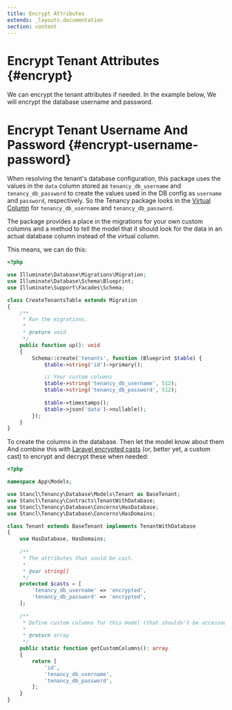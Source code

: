 ```yaml
---
title: Encrypt Attributes
extends: _layouts.documentation
section: content
---
```


# Encrypt Tenant Attributes {#encrypt}

We can encrypt the tenant attributes if needed. In the example below, We will encrypt the database username and password.

# Encrypt Tenant Username And Password {#encrypt-username-password}

When resolving the tenant's database configuration, this package uses the values in the `data` column stored as `tenancy_db_username` and `tenancy_db_password` to create the values used in the DB config as `username` and `password`, 
respectively. So the Tenancy package looks in the [Virtual Column](https://github.com/archtechx/virtualcolumn) for `tenancy_db_username` and `tenancy_db_password`.

The package provides a place in the migrations for your own custom columns and a method to tell the model that it should look for the data in an actual database column instead of the virtual column.

This means, we can do this:

```php
<?php

use Illuminate\Database\Migrations\Migration;
use Illuminate\Database\Schema\Blueprint;
use Illuminate\Support\Facades\Schema;

class CreateTenantsTable extends Migration
{
    /**
     * Run the migrations.
     *
     * @return void
     */
    public function up(): void
    {
        Schema::create('tenants', function (Blueprint $table) {
            $table->string('id')->primary();

            // Your custom columns
            $table->string('tenancy_db_username', 512);
            $table->string('tenancy_db_password', 512);
            
            $table->timestamps();
            $table->json('data')->nullable();
        });
    }
}
```

To create the columns in the database. Then let the model know about them And combine this with [Laravel encrypted casts](https://laravel.com/docs/9.x/eloquent-mutators#encrypted-casting) 
(or, better yet, a custom cast) to encrypt and decrypt these when needed:

```php
<?php

namespace App\Models;

use Stancl\Tenancy\Database\Models\Tenant as BaseTenant;
use Stancl\Tenancy\Contracts\TenantWithDatabase;
use Stancl\Tenancy\Database\Concerns\HasDatabase;
use Stancl\Tenancy\Database\Concerns\HasDomains;

class Tenant extends BaseTenant implements TenantWithDatabase
{
    use HasDatabase, HasDomains;
    
    /**
     * The attributes that sould be cast.
     *
     * @var string[]
     */
    protected $casts = [
        'tenancy_db_username' => 'encrypted',
        'tenancy_db_password' => 'encrypted',
    ];
    
    /**
     * Define custom columns for this model (that shouldn't be accessed via 'data' property).
     *
     * @return array
     */
    public static function getCustomColumns(): array
    {
        return [
            'id',
            'tenancy_db_username',
            'tenancy_db_password',
        ];
    }
}
```